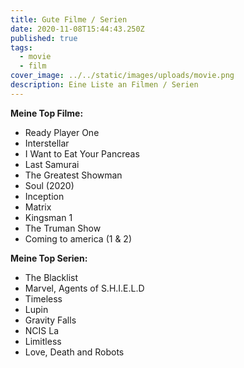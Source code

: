 ```yaml
---
title: Gute Filme / Serien
date: 2020-11-08T15:44:43.250Z
published: true
tags:
  - movie
  - film
cover_image: ../../static/images/uploads/movie.png
description: Eine Liste an Filmen / Serien
---
```

**Meine Top Filme:**

* Ready Player One
* Interstellar
* I Want to Eat Your Pancreas
* Last Samurai
* The Greatest Showman
* Soul (2020)
* Inception
* Matrix
* Kingsman 1
* The Truman Show
* Coming to america (1 & 2)

**Meine Top Serien:**

* The Blacklist
* Marvel, Agents of S.H.I.E.L.D
* Timeless
* Lupin
* Gravity Falls
* NCIS La
* Limitless
* Love, Death and Robots